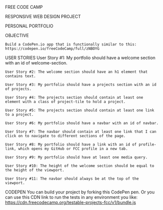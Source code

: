 FREE CODE CAMP

RESPONSIVE WEB DESIGN PROJECT

PERSONAL PORTFOLIO



OBJECTIVE
    
    Build a CodePen.io app that is functionally similar to this: https://codepen.io/freeCodeCamp/full/zNBOYG

USER STORIES
    User Story #1: My portfolio should have a welcome section with an id of welcome-section.

    User Story #2: The welcome section should have an h1 element that contains text.

    User Story #3: My portfolio should have a projects section with an id of projects.

    User Story #4: The projects section should contain at least one element with a class of project-tile to hold a project.

    User Story #5: The projects section should contain at least one link to a project.

    User Story #6: My portfolio should have a navbar with an id of navbar.

    User Story #7: The navbar should contain at least one link that I can click on to navigate to different sections of the page.

    User Story #8: My portfolio should have a link with an id of profile-link, which opens my GitHub or FCC profile in a new tab.

    User Story #9: My portfolio should have at least one media query.

    User Story #10: The height of the welcome section should be equal to the height of the viewport.

    User Story #11: The navbar should always be at the top of the viewport.

CODEPEN
    You can build your project by forking this CodePen pen. Or you can use this CDN link to run the tests in any environment you like: https://cdn.freecodecamp.org/testable-projects-fcc/v1/bundle.js
